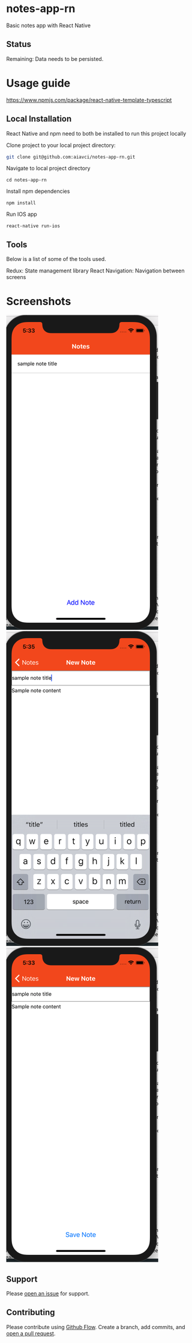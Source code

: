 # notes-app-rn
Basic notes app with React Native

## Status
Remaining: Data needs to be persisted.

# Usage guide
https://www.npmjs.com/package/react-native-template-typescript

## Local Installation
React Native and npm need to both be installed to run this project locally

Clone project to your local project directory:

```sh
git clone git@github.com:aiavci/notes-app-rn.git
```

Navigate to local project directory
```
cd notes-app-rn
```

Install npm dependencies
```
npm install
```

Run IOS app
```
react-native run-ios
```

## Tools

Below is a list of some of the tools used.

Redux: State management library
React Navigation: Navigation between screens

# Screenshots
![View All Notes](https://raw.githubusercontent.com/aiavci/notes-app-rn/master/docs/screenshots/AllNotes.png)
![Edit](https://raw.githubusercontent.com/aiavci/notes-app-rn/master/docs/screenshots/Edit.png)
![View Note](https://raw.githubusercontent.com/aiavci/notes-app-rn/master/docs/screenshots/ViewNote.png)

## Support

Please [open an issue](https://github.com/aiavci/notes-app-rn/issues/new) for support.

## Contributing

Please contribute using [Github Flow](https://guides.github.com/introduction/flow/). Create a branch, add commits, and [open a pull request](https://github.com/aiavci/notes-app-rn/).
